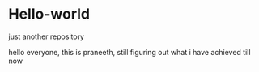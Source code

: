 # Hello-world
just another repository


hello everyone, this is praneeth, still figuring out what i have achieved till now
